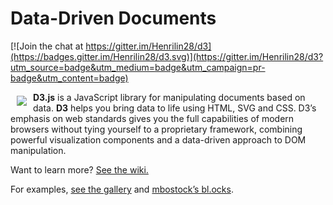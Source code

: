 # Data-Driven Documents

[![Join the chat at https://gitter.im/Henrilin28/d3](https://badges.gitter.im/Henrilin28/d3.svg)](https://gitter.im/Henrilin28/d3?utm_source=badge&utm_medium=badge&utm_campaign=pr-badge&utm_content=badge)

<a href="http://d3js.org"><img src="http://d3js.org/logo.svg" align="left" hspace="10" vspace="6"></a>

**D3.js** is a JavaScript library for manipulating documents based on data. **D3** helps you bring data to life using HTML, SVG and CSS. D3’s emphasis on web standards gives you the full capabilities of modern browsers without tying yourself to a proprietary framework, combining powerful visualization components and a data-driven approach to DOM manipulation.

Want to learn more? [See the wiki.](https://github.com/mbostock/d3/wiki)

For examples, [see the gallery](https://github.com/mbostock/d3/wiki/Gallery) and [mbostock’s bl.ocks](http://bl.ocks.org/mbostock).
